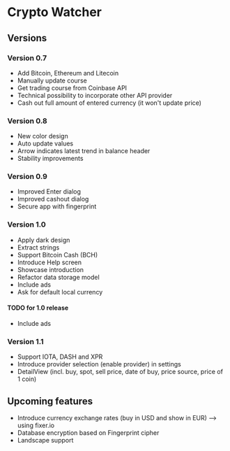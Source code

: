 # Crypto Watcher

## Versions

### Version 0.7

* Add Bitcoin, Ethereum and Litecoin
* Manually update course
* Get trading course from Coinbase API
* Technical possibility to incorporate other API provider
* Cash out full amount of entered currency (it won't update price)

### Version 0.8

* New color design
* Auto update values
* Arrow indicates latest trend in balance header
* Stability improvements

### Version 0.9

* Improved Enter dialog
* Improved cashout dialog
* Secure app with fingerprint

### Version 1.0
* Apply dark design
* Extract strings
* Support Bitcoin Cash (BCH)
* Introduce Help screen
* Showcase introduction
* Refactor data storage model
* Include ads
* Ask for default local currency

#### TODO for 1.0 release
* Include ads

### Version 1.1
* Support IOTA, DASH and XPR
* Introduce provider selection (enable provider) in settings
* DetailView (incl. buy, spot, sell price, date of buy, price source, price of 1 coin)

## Upcoming features

* Introduce currency exchange rates (buy in USD and show in EUR) --> using fixer.io
* Database encryption based on Fingerprint cipher
* Landscape support
